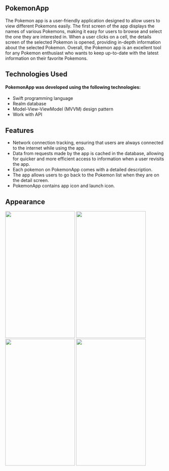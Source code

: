 ## PokemonApp
The Pokemon app is a user-friendly application designed to allow users to view different Pokemons easily. The first screen of the app displays the names of various Pokemons, making it easy for users to browse and select the one they are interested in. When a user clicks on a cell, the details screen of the selected Pokemon is opened, providing in-depth information about the selected Pokemon.
Overall, the Pokemon app is an excellent tool for any Pokemon enthusiast who wants to keep up-to-date with the latest information on their favorite Pokemons.

## Technologies Used
#### PokemonApp was developed using the following technologies:
- Swift programming language
- Realm database 
- Model-View-ViewModel (MVVM) design pattern
- Work with API

## Features
- Network connection tracking, ensuring that users are always connected to the internet while using the app. 
- Data from requests made by the app is cached in the database, allowing for quicker and more efficient access to information when a user revisits the app. 
- Each pokemon on PokemonApp comes with a detailed description.
- The app allows users to go back to the Pokemon list when they are on the detail screen. 
- PokemonApp contains app icon and launch icon. 

## Appearance
<img src="https://user-images.githubusercontent.com/70655454/234294483-0b607016-7776-48c2-9c4a-651be5737e94.jpg" width="220" height="400">
<img src="https://user-images.githubusercontent.com/70655454/234294735-88304cc2-ca65-4348-82a8-916186ba2852.jpg" width="220" height="400">
<img src="https://https://user-images.githubusercontent.com/70655454/234294845-0864bd83-e02e-46d7-b124-4b78202e9a9d.jpg" width="220" height="400">
<img src="https://user-images.githubusercontent.com/70655454/234294920-9d98dbfd-112e-4626-8087-c97be0b2c3af.jpg" width="220" height="400">
